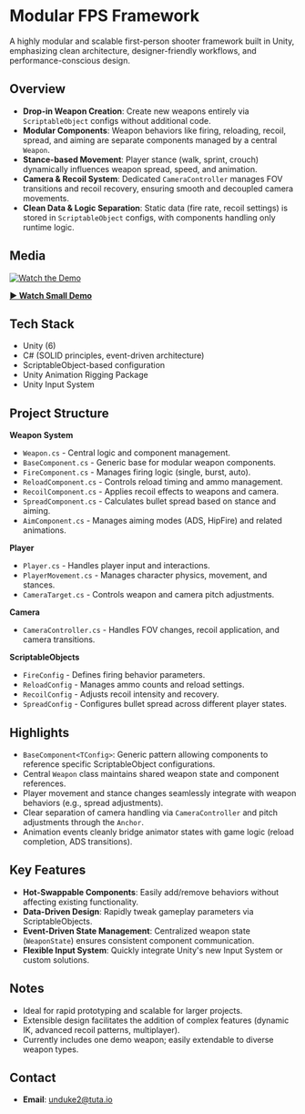# Modular FPS Framework

A highly modular and scalable first-person shooter framework built in Unity, emphasizing clean architecture, designer-friendly workflows, and performance-conscious design.

## Overview

- **Drop-in Weapon Creation**: Create new weapons entirely via `ScriptableObject` configs without additional code.
- **Modular Components**: Weapon behaviors like firing, reloading, recoil, spread, and aiming are separate components managed by a central `Weapon`.
- **Stance-based Movement**: Player stance (walk, sprint, crouch) dynamically influences weapon spread, speed, and animation.
- **Camera & Recoil System**: Dedicated `CameraController` manages FOV transitions and recoil recovery, ensuring smooth and decoupled camera movements.
- **Clean Data & Logic Separation**: Static data (fire rate, recoil settings) is stored in `ScriptableObject` configs, with components handling only runtime logic.

## Media

[![Watch the Demo](https://i.imgur.com/UadfrBZ.jpeg)](https://www.youtube.com/watch?v=zHEBJB2418g)

**[▶ Watch Small Demo](https://www.youtube.com/watch?v=zHEBJB2418g)**

## Tech Stack

- Unity (6)
- C# (SOLID principles, event-driven architecture)
- ScriptableObject-based configuration
- Unity Animation Rigging Package
- Unity Input System

## Project Structure

**Weapon System**
- `Weapon.cs` - Central logic and component management.
- `BaseComponent.cs` - Generic base for modular weapon components.
- `FireComponent.cs` - Manages firing logic (single, burst, auto).
- `ReloadComponent.cs` - Controls reload timing and ammo management.
- `RecoilComponent.cs` - Applies recoil effects to weapons and camera.
- `SpreadComponent.cs` - Calculates bullet spread based on stance and aiming.
- `AimComponent.cs` - Manages aiming modes (ADS, HipFire) and related animations.

**Player**
- `Player.cs` - Handles player input and interactions.
- `PlayerMovement.cs` - Manages character physics, movement, and stances.
- `CameraTarget.cs` - Controls weapon and camera pitch adjustments.

**Camera**
- `CameraController.cs` - Handles FOV changes, recoil application, and camera transitions.

**ScriptableObjects**
- `FireConfig` - Defines firing behavior parameters.
- `ReloadConfig` - Manages ammo counts and reload settings.
- `RecoilConfig` - Adjusts recoil intensity and recovery.
- `SpreadConfig` - Configures bullet spread across different player states.

## Highlights

- `BaseComponent<TConfig>`: Generic pattern allowing components to reference specific ScriptableObject configurations.
- Central `Weapon` class maintains shared weapon state and component references.
- Player movement and stance changes seamlessly integrate with weapon behaviors (e.g., spread adjustments).
- Clear separation of camera handling via `CameraController` and pitch adjustments through the `Anchor`.
- Animation events cleanly bridge animator states with game logic (reload completion, ADS transitions).

## Key Features

- **Hot-Swappable Components**: Easily add/remove behaviors without affecting existing functionality.
- **Data-Driven Design**: Rapidly tweak gameplay parameters via ScriptableObjects.
- **Event-Driven State Management**: Centralized weapon state (`WeaponState`) ensures consistent component communication.
- **Flexible Input System**: Quickly integrate Unity's new Input System or custom solutions.

## Notes

- Ideal for rapid prototyping and scalable for larger projects.
- Extensible design facilitates the addition of complex features (dynamic IK, advanced recoil patterns, multiplayer).
- Currently includes one demo weapon; easily extendable to diverse weapon types.

## Contact

- **Email**: unduke2@tuta.io

